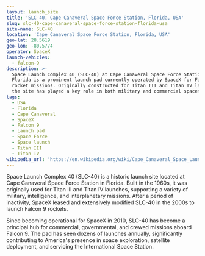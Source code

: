 ```yaml
---
layout: launch_site
title: 'SLC-40, Cape Canaveral Space Force Station, Florida, USA'
slug: slc-40-cape-canaveral-space-force-station-florida-usa
site-name: SLC-40
location: 'Cape Canaveral Space Force Station, Florida, USA'
geo-lat: 28.5619
geo-lon: -80.5774
operator: SpaceX
launch-vehicles:
  - falcon-9
description: >-
  Space Launch Complex 40 (SLC-40) at Cape Canaveral Space Force Station in
  Florida is a prominent launch pad currently operated by SpaceX for Falcon 9
  rocket missions. Originally constructed for Titan III and Titan IV launches,
  the site has played a key role in both military and commercial spaceflight.
tags:
  - USA
  - Florida
  - Cape Canaveral
  - SpaceX
  - Falcon 9
  - Launch pad
  - Space Force
  - Space launch
  - Titan III
  - Titan IV
wikipedia_url: 'https://en.wikipedia.org/wiki/Cape_Canaveral_Space_Launch_Complex_40'
---
```

Space Launch Complex 40 (SLC-40) is a historic launch site located at Cape Canaveral Space Force Station in Florida. Built in the 1960s, it was originally used for Titan III and Titan IV launches, supporting a variety of military, intelligence, and interplanetary missions. After a period of inactivity, SpaceX leased and extensively modified SLC-40 in the 2000s to launch Falcon 9 rockets.

Since becoming operational for SpaceX in 2010, SLC-40 has become a principal hub for commercial, governmental, and crewed missions aboard Falcon 9. The pad has seen dozens of launches annually, significantly contributing to America's presence in space exploration, satellite deployment, and servicing the International Space Station.
